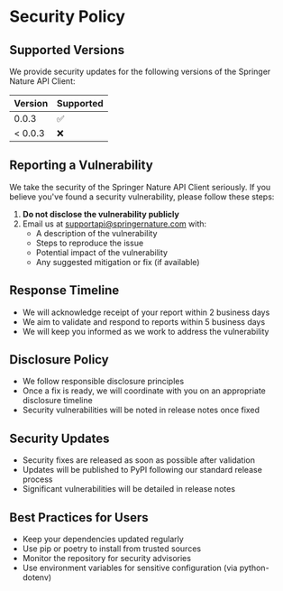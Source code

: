 # Security Policy

## Supported Versions

We provide security updates for the following versions of the Springer Nature API Client:

| Version | Supported          |
| ------- | ------------------ |
| 0.0.3   | :white_check_mark: |
| < 0.0.3 | :x:                |

## Reporting a Vulnerability

We take the security of the Springer Nature API Client seriously. If you believe you've found a security vulnerability, please follow these steps:

1. **Do not disclose the vulnerability publicly**
2. Email us at supportapi@springernature.com with:
   - A description of the vulnerability
   - Steps to reproduce the issue
   - Potential impact of the vulnerability
   - Any suggested mitigation or fix (if available)

## Response Timeline

- We will acknowledge receipt of your report within 2 business days
- We aim to validate and respond to reports within 5 business days
- We will keep you informed as we work to address the vulnerability

## Disclosure Policy

- We follow responsible disclosure principles
- Once a fix is ready, we will coordinate with you on an appropriate disclosure timeline
- Security vulnerabilities will be noted in release notes once fixed

## Security Updates

- Security fixes are released as soon as possible after validation
- Updates will be published to PyPI following our standard release process
- Significant vulnerabilities will be detailed in release notes

## Best Practices for Users

- Keep your dependencies updated regularly
- Use pip or poetry to install from trusted sources
- Monitor the repository for security advisories
- Use environment variables for sensitive configuration (via python-dotenv)
